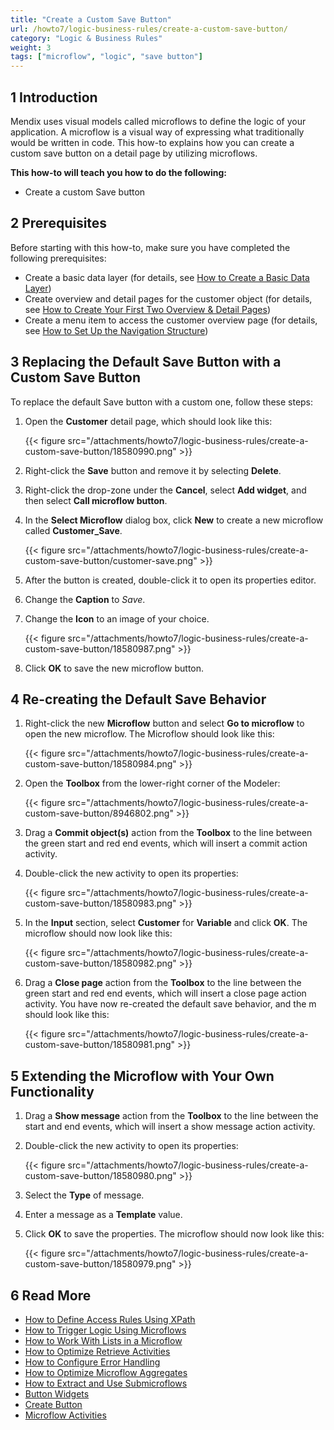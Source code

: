 ```yaml
---
title: "Create a Custom Save Button"
url: /howto7/logic-business-rules/create-a-custom-save-button/
category: "Logic & Business Rules"
weight: 3
tags: ["microflow", "logic", "save button"]
---
```

## 1 Introduction

Mendix uses visual models called microflows to define the logic of your application. A microflow is a visual way of expressing what traditionally would be written in code. This how-to explains how you can create a custom save button on a detail page by utilizing microflows.

**This how-to will teach you how to do the following:**

* Create a custom Save button

## 2 Prerequisites

Before starting with this how-to, make sure you have completed the following prerequisites:

* Create a basic data layer (for details, see [How to Create a Basic Data Layer](/howto7/data-models/create-a-basic-data-layer/))
* Create overview and detail pages for the customer object (for details, see [How to Create Your First Two Overview & Detail Pages](/howto7/front-end/create-your-first-two-overview-and-detail-pages/))
* Create a menu item to access the customer overview page (for details, see [How to Set Up the Navigation Structure](/howto7/general/setting-up-the-navigation-structure/))

## 3 Replacing the Default Save Button with a Custom Save Button

To replace the default Save button with a custom one, follow these steps:

1.  Open the **Customer** detail page, which should look like this:

    {{< figure src="/attachments/howto7/logic-business-rules/create-a-custom-save-button/18580990.png" >}}

2. Right-click the **Save** button and remove it by selecting **Delete**.
3. Right-click the drop-zone under the **Cancel**, select **Add widget**, and then select **Call microflow button**.
4.  In the **Select Microflow** dialog box, click **New** to create a new microflow called **Customer_Save**.

    {{< figure src="/attachments/howto7/logic-business-rules/create-a-custom-save-button/customer-save.png" >}}

5. After the button is created, double-click it to open its properties editor.
6. Change the **Caption** to *Save*.
7.  Change the **Icon** to an image of your choice.

    {{< figure src="/attachments/howto7/logic-business-rules/create-a-custom-save-button/18580987.png" >}}

8. Click **OK** to save the new microflow button.

## 4 Re-creating the Default Save Behavior

1.  Right-click the new **Microflow** button and select **Go to microflow** to open the new microflow. The Microflow should look like this:
    
    {{< figure src="/attachments/howto7/logic-business-rules/create-a-custom-save-button/18580984.png" >}}

2. Open the **Toolbox** from the lower-right corner of the Modeler:

    {{< figure src="/attachments/howto7/logic-business-rules/create-a-custom-save-button/8946802.png" >}}

3. Drag a **Commit object(s)** action from the **Toolbox** to the line between the green start and red end events, which will insert a commit action activity.
4.  Double-click the new activity to open its properties:

    {{< figure src="/attachments/howto7/logic-business-rules/create-a-custom-save-button/18580983.png" >}}

5.  In the **Input** section, select **Customer** for **Variable** and click **OK**. The microflow should now look like this:
    
    {{< figure src="/attachments/howto7/logic-business-rules/create-a-custom-save-button/18580982.png" >}}

6.  Drag a **Close page** action from the **Toolbox** to the line between the green start and red end events, which will insert a close page action activity. You have now re-created the default save behavior, and the m should look like this:

    {{< figure src="/attachments/howto7/logic-business-rules/create-a-custom-save-button/18580981.png" >}}

## 5 Extending the Microflow with Your Own Functionality

1. Drag a **Show message** action from the **Toolbox** to the line between the start and end events, which will insert a show message action activity.
2.  Double-click the new activity to open its properties:

    {{< figure src="/attachments/howto7/logic-business-rules/create-a-custom-save-button/18580980.png" >}}

3. Select the **Type** of message.
4. Enter a message as a **Template** value.
5.  Click **OK** to save the properties. The microflow should now look like this:

    {{< figure src="/attachments/howto7/logic-business-rules/create-a-custom-save-button/18580979.png" >}}

## 6 Read More

* [How to Define Access Rules Using XPath](/howto7/logic-business-rules/define-access-rules-using-xpath/)
* [How to Trigger Logic Using Microflows](/howto7/logic-business-rules/triggering-logic-using-microflows/)
* [How to Work With Lists in a Microflow](/howto7/logic-business-rules/working-with-lists-in-a-microflow/)
* [How to Optimize Retrieve Activities](/howto7/logic-business-rules/optimizing-retrieve-activities/)
* [How to Configure Error Handling](/howto7/logic-business-rules/set-up-error-handling/)
* [How to Optimize Microflow Aggregates](/howto7/logic-business-rules/optimizing-microflow-aggregates/)
* [How to Extract and Use Submicroflows](/howto7/logic-business-rules/extract-and-use-sub-microflows/)
* [Button Widgets](/refguide7/button-widgets/)
* [Create Button](/refguide7/new-button/)
* [Microflow Activities](/refguide7/activities/)
